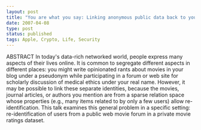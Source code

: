 ```yaml
---
layout: post
title: "You are what you say: Linking anonymous public data back to you."
date: 2007-04-08
type: post
status: published
tags: Apple, Crypto, Life, Security
---
```



ABSTRACT In today's data-rich networked world, people express many aspects of their lives online. It is common to segregate different aspects in different places: you might write opinionated rants about movies in your blog under a pseudonym while participating in a forum or web site for scholarly discussion of medical ethics under your real name. However, it may be possible to link these separate identities, because the movies, journal articles, or authors you mention are from a sparse relation space whose properties (e.g., many items related to by only a few users) allow re-identification. This talk examines this general problem in a specific setting: re-identification of users from a public web movie forum in a private movie ratings dataset.
